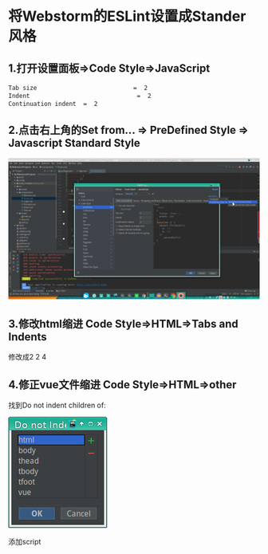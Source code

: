 # 将Webstorm的ESLint设置成Stander风格

## 1.打开设置面板=>Code Style=>JavaScript

```
Tab size                           =  2
Indent                              =  2
Continuation indent  =  2
```


## 2.点击右上角的Set from... => PreDefined Style => Javascript Standard Style


![standard.png](https://github.com/Luomusha/blog/blob/master/assets/standard.png)


## 3.修改html缩进 Code Style=>HTML=>Tabs and Indents

修改成2 2 4

## 4.修正vue文件缩进 Code Style=>HTML=>other

找到Do not indent children of:


![vue-indent.png](https://github.com/Luomusha/blog/blob/master/assets/vue-indent.png)

添加script
